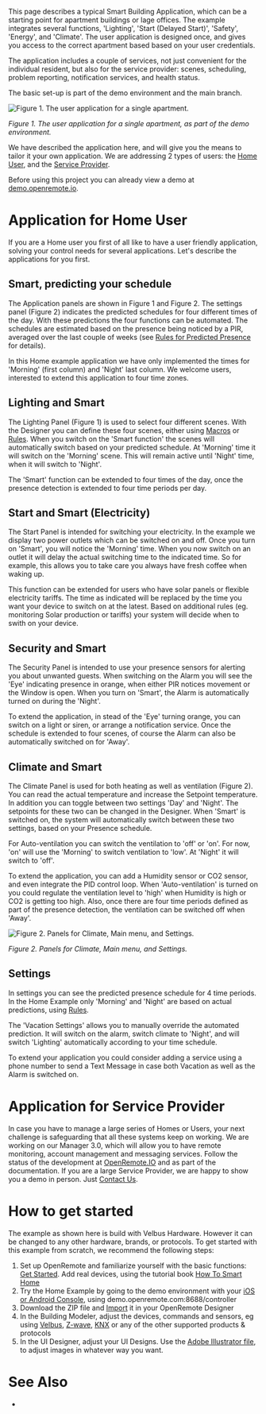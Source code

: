 This page describes a typical Smart Building Application, which can be a starting point for apartment buildings or lage offices. The example integrates several functions, 'Lighting', 'Start (Delayed Start)', 'Safety', 'Energy', and 'Climate'. The user application is designed once, and gives you access to the correct apartment based based on your user credentials. 

The application includes a couple of services, not just convenient for the individual resident, but also for the service provider: scenes, scheduling, problem reporting, notification services, and health status.

The basic set-up is part of the demo environment and the main branch.

![Figure 1. The user application for a single apartment.](https://github.com/openremote/Documentation/blob/master/manuscript/figures/Example%20Home%20-%20Panels%201.jpg)

_Figure 1. The user application for a single apartment, as part of the demo environment._

We have described the application here, and will give you the means to tailor it your own application. We are addressing 2 types of users: the [Home User](#application-for-home-user), and the [Service Provider](#application-for-service-provider). 

Before using this project you can already view a demo at [demo.openremote.io](https://demo.openremote.io).

# Application for Home User

If you are a Home user you first of all like to have a user friendly application, solving your control needs for several applications. Let's describe the applications for you first.

## Smart, predicting your schedule

The Application panels are shown in Figure 1 and Figure 2. The settings panel (Figure 2) indicates the predicted schedules for four different times of the day. With these predictions the four functions can be automated. The schedules are estimated based on the presence being noticed by a PIR, averaged over the last couple of weeks (see [Rules for Predicted Presence](#rules-for-predicted-presence) for details). 

In this Home example application we have only implemented the times for 'Morning' (first column) and 'Night' last column. We welcome users, interested to extend this application to four time zones.

## Lighting and Smart

The Lighting Panel (Figure 1) is used to select four different scenes. With the Designer you can define these four scenes, either using [Macros](Macros) or [Rules](Rules). When you switch on the 'Smart function' the scenes will automatically switch based on your predicted schedule. At 'Morning' time it will switch on the 'Morning' scene. This will remain active until 'Night' time, when it will switch to 'Night'.

The 'Smart' function can be extended to four times of the day, once the presence detection is extended to four time periods per day.

## Start and Smart (Electricity)

The Start Panel is intended for switching your electricity. In the example we display two power outlets which can be switched on and off. Once you turn on 'Smart', you will notice the 'Morning' time. When you now switch on an outlet it will delay the actual switching time to the indicated time. So for example, this allows you to take care you always have fresh coffee when waking up.

This function can be extended for users who have solar panels or flexible electricity tariffs. The time as indicated will be replaced by the time you want your device to switch on at the latest. Based on additional rules (eg. monitoring Solar production or tariffs) your system will decide when to swith on your device.

## Security and Smart

The Security Panel is intended to use your presence sensors for alerting you about unwanted guests. When switching on the Alarm you will see the 'Eye' indicating presence in orange, when either PIR notices movement or the Window is open. When you turn on 'Smart', the Alarm is automatically turned on during the 'Night'.

To extend the application, in stead of the 'Eye' turning orange, you can switch on a light or siren, or arrange a notification service. Once the schedule is extended to four scenes, of course the Alarm can also be automatically switched on for 'Away'. 

## Climate and Smart

The Climate Panel is used for both heating as well as ventilation (Figure 2). You can read the actual temperature and increase the Setpoint temperature. In addition you can toggle between two settings 'Day' and 'Night'. The setpoints for these two can be changed in the Designer. When 'Smart' is switched on, the system will automatically switch between these two settings, based on your Presence schedule.

For Auto-ventilation you can switch the ventilation to 'off' or 'on'. For now, 'on' will use the 'Morning' to switch ventilation to 'low'. At 'Night' it will switch to 'off'. 

To extend the application, you can add a Humidity sensor or CO2 sensor, and even integrate the PID control loop. When 'Auto-ventilation' is turned on you could regulate the ventilation level to 'high' when Humidity is high or CO2 is getting too high. Also, once there are four time periods defined as part of the presence detection, the ventilation can be switched off when 'Away'.

![Figure 2. Panels for Climate, Main menu, and Settings.](https://github.com/openremote/Documentation/blob/master/manuscript/figures/Example%20Home%20-%20Panels%202.jpg)

_Figure 2. Panels for Climate, Main menu, and Settings._

## Settings

In settings you can see the predicted presence schedule for 4 time periods. In the Home Example only 'Morning' and 'Night' are based on actual predictions, using [Rules](##Rules).

The 'Vacation Settings' allows you to manually override the automated prediction. It will switch on the alarm, switch climate to 'Night', and will switch 'Lighting' automatically according to your time schedule.

To extend your application you could consider adding a service using a phone number to send a Text Message in case both Vacation as well as the Alarm is switched on.

# Application for Service Provider

In case you have to manage a large series of Homes or Users, your next challenge is safeguarding that all these systems keep on working. We are working on our Manager 3.0, which will allow you to have remote monitoring, account management and messaging services. Follow the status of the development at [OpenRemote.IO](https://openremote.io/) and as part of the documentation. If you are a large Service Provider, we are happy to show you a demo in person. Just [Contact Us](https://openremote.io/contact/).

# How to get started

The example as shown here is build with Velbus Hardware. However it can be changed to any other hardware, brands, or protocols. To get started with this example from scratch, we recommend the following steps: 
 
1. Set up OpenRemote and familiarize yourself with the basic functions: [Get Started](http://www.openremote.com/get-started/). Add real devices, using the tutorial book [How To Smart Home](http://howtosmarthome.com/)
2. Try the Home Example by going to the demo environment with your [iOS or Android Console](http://www.openremote.com/download-the-apps/), using demo.openremote.com:8688/controller
3. Download the ZIP file and [Import](Export-&-Import) it in your OpenRemote Designer
4. In the Building Modeler, adjust the devices, commands and sensors, eg using [Velbus](Velbus), [Z-wave](Z-wave), [KNX](http://www.openremote.org/display/docs/OpenRemote+2.0+How+To+-+KNX) or any of the other supported products & protocols 
5. In the UI Designer, adjust your UI Designs. Use the [Adobe Illustrator file](https://github.com/openremote/Documentation/blob/master/referenceprojects/Example-Home.ai), to adjust images in whatever way you want.

# See Also

- 